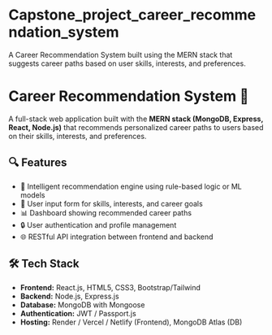 # Capstone_project_career_recommendation_system
A Career Recommendation System built using the MERN stack that suggests career paths based on user skills, interests, and preferences.

# Career Recommendation System 🎯

A full-stack web application built with the **MERN stack (MongoDB, Express, React, Node.js)** that recommends personalized career paths to users based on their skills, interests, and preferences.

## 🔍 Features

- 🧠 Intelligent recommendation engine using rule-based logic or ML models
- 📝 User input form for skills, interests, and career goals
- 📊 Dashboard showing recommended career paths
- 🔒 User authentication and profile management
- 🌐 RESTful API integration between frontend and backend

## 🛠️ Tech Stack

- **Frontend:** React.js, HTML5, CSS3, Bootstrap/Tailwind
- **Backend:** Node.js, Express.js
- **Database:** MongoDB with Mongoose
- **Authentication:** JWT / Passport.js
- **Hosting:**  Render / Vercel / Netlify (Frontend), MongoDB Atlas (DB)

